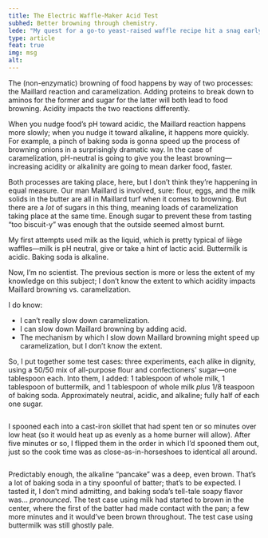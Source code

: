```yaml
---
title: The Electric Waffle-Maker Acid Test
subhed: Better browning through chemistry.
lede: "My quest for a go-to yeast-raised waffle recipe hit a snag early on: too little sugar made them “biscuit-y,” but just enough meant they got too dark on the outside before the inside was fully set. A better waffle maker would probably help, but: so too can science."
type: article
feat: true
img: msg
alt: 
---
```


The (non-enzymatic) browning of food happens by way of two processes: the Maillard reaction and caramelization. Adding proteins to break down to aminos for the former and sugar for the latter will both lead to food browning. Acidity impacts the two reactions differently.

When you nudge food’s pH toward acidic, the Maillard reaction happens more slowly; when you nudge it toward alkaline, it happens more quickly. For example, a pinch of baking soda is gonna speed up the process of browning onions in a surprisingly dramatic way. In the case of caramelization, pH-neutral is going to give you the least browning—increasing acidity or alkalinity are going to mean darker food, faster.

Both processes are taking place, here, but I don’t think they’re happening in equal measure. Our man Maillard is involved, sure: flour, eggs, and the milk solids in the butter are all in Maillard turf when it comes to browning. But there are a _lot_ of sugars in this thing, meaning loads of caramelization taking place at the same time. Enough sugar to prevent these from tasting “too biscuit-y” was enough that the outside seemed almost burnt.

My first attempts used milk as the liquid, which is pretty typical of liège waffles—milk is pH neutral, give or take a hint of lactic acid. Buttermilk is acidic. Baking soda is alkaline. 

Now, I’m no scientist. The previous section is more or less the extent of my knowledge on this subject; I don’t know the extent to which acidity impacts Maillard browning vs. caramelization. 

I do know:
* I can’t really slow down caramelization.
* I can slow down Maillard browning by adding acid.
* The mechanism by which I slow down Maillard browning might speed up caramelization, but I don’t know the extent.

So, I put together some test cases: three experiments, each alike in dignity, using a 50/50 mix of all-purpose flour and confectioners' sugar—one tablespoon each. Into them, I added: 1 tablespoon of whole milk, 1 tablespoon of buttermilk, and 1 tablespoon of whole milk _plus_ 1/8 teaspoon of baking soda. Approximately neutral, acidic, and alkaline; fully half of each one sugar.

![]()

I spooned each into a cast-iron skillet that had spent ten or so minutes over low heat (so it would heat up as evenly as a home burner will allow). After five minutes or so, I flipped them in the order in which I’d spooned them out, just so the cook time was as close-as-in-horseshoes to identical all around.

![]()

Predictably enough, the alkaline “pancake” was a deep, even brown. That’s a lot of baking soda in a tiny spoonful of batter; that’s to be expected. I tasted it, I don’t mind admitting, and baking soda’s tell-tale soapy flavor was… _pronounced_. The test case using milk had started to brown in the center, where the first of the batter had made contact with the pan; a few more minutes and it would’ve been brown throughout. The test case using buttermilk was still ghostly pale.
